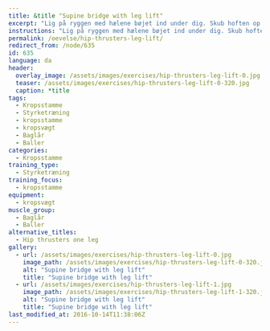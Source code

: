 ```yaml
---
title: &title "Supine bridge with leg lift"
excerpt: "Lig på ryggen med hælene bøjet ind under dig. Skub hoften op ved at spænde i ballerne. Stræk det ene ben, så lårene stadig følger hinanden. Sørg for at holde spændet i ballerne og holde hoften helt stabil og hoften oppe. Stræk derefter det andet ben. Sænk hoften igen. Det var en gentagelse."
instructions: "Lig på ryggen med hælene bøjet ind under dig. Skub hoften op ved at spænde i ballerne. Stræk det ene ben, så lårene stadig følger hinanden. Sørg for at holde spændet i ballerne og holde hoften helt stabil og hoften oppe. Stræk derefter det andet ben. Sænk hoften igen. Det var en gentagelse."
permalink: /oevelse/hip-thrusters-leg-lift/
redirect_from: /node/635
id: 635
language: da
header:
  overlay_image: /assets/images/exercises/hip-thrusters-leg-lift-0.jpg
  teaser: /assets/images/exercises/hip-thrusters-leg-lift-0-320.jpg
  caption: *title
tags:
  - Kropsstamme
  - Styrketræning
  - kropsstamme
  - kropsvægt
  - Baglår
  - Baller
categories:
  - Kropsstamme
training_type: 
  - Styrketræning
training_focus: 
  - kropsstamme
equipment:
  - kropsvægt
muscle_group:
  - Baglår
  - Baller
alternative_titles:
  - Hip thrusters one leg
gallery:
  - url: /assets/images/exercises/hip-thrusters-leg-lift-0.jpg
    image_path: /assets/images/exercises/hip-thrusters-leg-lift-0-320.jpg
    alt: "Supine bridge with leg lift"
    title: "Supine bridge with leg lift"
  - url: /assets/images/exercises/hip-thrusters-leg-lift-1.jpg
    image_path: /assets/images/exercises/hip-thrusters-leg-lift-1-320.jpg
    alt: "Supine bridge with leg lift"
    title: "Supine bridge with leg lift"
last_modified_at: 2016-10-14T11:38:06Z
---
```



